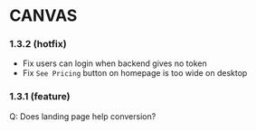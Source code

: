 # CANVAS

### 1.3.2 (hotfix)
- Fix users can login when backend gives no token
- Fix `See Pricing` button on homepage is too wide on desktop

### 1.3.1 (feature)
Q: Does landing page help conversion?
